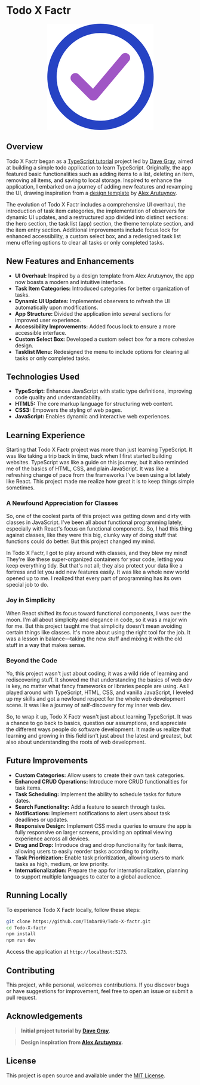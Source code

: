 # Todo X Factr

<div align="center">
  <img src="public/logo.png" alt="Todo X Factr Logo"/>
</div>

## Overview

Todo X Factr began as a [TypeScript tutorial](https://youtu.be/61v23Ce5SXA?list=PLU0pnXVbHLls62DwFOB35Kxq2bw4-EVBF) project led by [Dave Gray](https://www.youtube.com/@DaveGrayTeachesCode), aimed at building a simple todo application to learn TypeScript. Originally, the app featured basic functionalities such as adding items to a list, deleting an item, removing all items, and saving to local storage. Inspired to enhance the application, I embarked on a journey of adding new features and revamping the UI, drawing inspiration from a [design template](https://dribbble.com/shots/14100356-ToDo-App-UI) by [Alex Arutuynov](https://dribbble.com/alex_arutuynov).

The evolution of Todo X Factr includes a comprehensive UI overhaul, the introduction of task item categories, the implementation of observers for dynamic UI updates, and a restructured app divided into distinct sections: the hero section, the task list (app) section, the theme template section, and the item entry section. Additional improvements include focus lock for enhanced accessibility, a custom select box, and a redesigned task list menu offering options to clear all tasks or only completed tasks.

## New Features and Enhancements

- **UI Overhaul:** Inspired by a design template from Alex Arutuynov, the app now boasts a modern and intuitive interface.
- **Task Item Categories:** Introduced categories for better organization of tasks.
- **Dynamic UI Updates:** Implemented observers to refresh the UI automatically upon modifications.
- **App Structure:** Divided the application into several sections for improved user experience.
- **Accessibility Improvements:** Added focus lock to ensure a more accessible interface.
- **Custom Select Box:** Developed a custom select box for a more cohesive design.
- **Tasklist Menu:** Redesigned the menu to include options for clearing all tasks or only completed tasks.

## Technologies Used

- **TypeScript:** Enhances JavaScript with static type definitions, improving code quality and understandability.
- **HTML5:** The core markup language for structuring web content.
- **CSS3:** Empowers the styling of web pages.
- **JavaScript:** Enables dynamic and interactive web experiences.

## Learning Experience

Starting that Todo X Factr project was more than just learning TypeScript. It was like taking a trip back in time, back when I first started building websites. TypeScript was like a guide on this journey, but it also reminded me of the basics of HTML, CSS, and plain JavaScript. It was like a refreshing change of pace from the frameworks I've been using a lot lately like React. This project made me realize how great it is to keep things simple sometimes.

### A Newfound Appreciation for Classes

So, one of the coolest parts of this project was getting down and dirty with classes in JavaScript. I've been all about functional programming lately, especially with React's focus on functional components. So, I had this thing against classes, like they were this big, clunky way of doing stuff that functions could do better. But this project changed my mind.

In Todo X Factr, I got to play around with classes, and they blew my mind! They're like these super-organized containers for your code, letting you keep everything tidy. But that's not all; they also protect your data like a fortress and let you add new features easily. It was like a whole new world opened up to me. I realized that every part of programming has its own special job to do.

### Joy in Simplicity

When React shifted its focus toward functional components, I was over the moon. I'm all about simplicity and elegance in code, so it was a major win for me. But this project taught me that simplicity doesn't mean avoiding certain things like classes. It's more about using the right tool for the job. It was a lesson in balance—taking the new stuff and mixing it with the old stuff in a way that makes sense.

### Beyond the Code

Yo, this project wasn't just about coding; it was a wild ride of learning and rediscovering stuff. It showed me that understanding the basics of web dev is key, no matter what fancy frameworks or libraries people are using. As I played around with TypeScript, HTML, CSS, and vanilla JavaScript, I leveled up my skills and got a newfound respect for the whole web development scene. It was like a journey of self-discovery for my inner web dev.

So, to wrap it up, Todo X Factr wasn't just about learning TypeScript. It was a chance to go back to basics, question our assumptions, and appreciate the different ways people do software development. It made us realize that learning and growing in this field isn't just about the latest and greatest, but also about understanding the roots of web development.

## Future Improvements

- **Custom Categories:** Allow users to create their own task categories.
- **Enhanced CRUD Operations:** Introduce more CRUD functionalities for task items.
- **Task Scheduling:** Implement the ability to schedule tasks for future dates.
- **Search Functionality:** Add a feature to search through tasks.
- **Notifications:** Implement notifications to alert users about task deadlines or updates.
- **Responsive Design:** Implement CSS media queries to ensure the app is fully responsive on larger screens, providing an optimal viewing experience across all devices.
- **Drag and Drop:** Introduce drag and drop functionality for task items, allowing users to easily reorder tasks according to priority.
- **Task Prioritization:** Enable task prioritization, allowing users to mark tasks as high, medium, or low priority.
- **Internationalization:** Prepare the app for internationalization, planning to support multiple languages to cater to a global audience.

## Running Locally

To experience Todo X Factr locally, follow these steps:

```bash
git clone https://github.com/Timbar09/Todo-X-factr.git
cd Todo-X-factr
npm install
npm run dev
```

Access the application at `http://localhost:5173`.

## Contributing

This project, while personal, welcomes contributions. If you discover bugs or have suggestions for improvement, feel free to open an issue or submit a pull request.

## Acknowledgements

> **Initial project tutorial by [Dave Gray](https://www.youtube.com/@DaveGrayTeachesCode).**

> **Design inspiration from [Alex Arutuynov](https://dribbble.com/alex_arutuynov).**

## License

This project is open source and available under the [MIT License](LICENSE).
